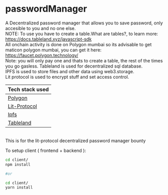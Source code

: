 # passwordManager
A Decentralized password manager that allows you to save password, only accesible to you and no one else.<br/>
NOTE: To use you have to create a table.What are tables?, to learn more: https://docs.tableland.xyz/javascript-sdk<br/>
All onchain activity is done on Polygon mumbai so its advisable to get maticon polygon mumbai, you can get it here: https://faucet.polygon.technology/<br/>
Note: you will only pay one and thats to create a table, the rest of the times you go gasless.
Tableland is used for decentralized sql database.<br/>
IPFS is used to store files and other data using web3.storage.<br/>
Lit protocol is used to encrypt stuff and set access control.<br/>
<table>
<thead>
<tr>
<th>Tech stack used</th>
</tr>
</thead>
<tbody>
<tr>
<td><a href="https://polygon.technology/">Polygon</a></td>
</tr>
<tr>
<td><a href="https://developer.litprotocol.com/">Lit-Protocol</a></td>
</tr>
<tr>
<td><a href="https://ipfs.tech/">Ipfs</a></td>
</tr>
<tr>
<td><a href="https://docs.tableland.xyz/">Tableland</a></td>
</tr>
</tbody>
</table><br/>
This is for the lit-protocol decentralized password manager bounty

To setup client ( frontend + backend ):

```bash
cd client/
npm install

#or

cd client/
yarn install

```
